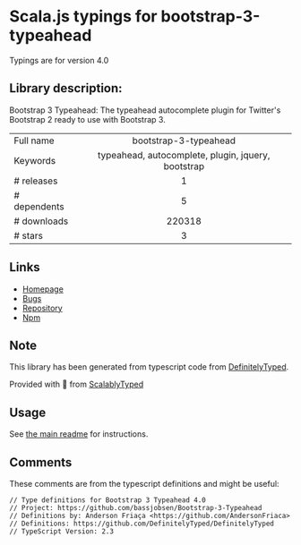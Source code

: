 
# Scala.js typings for bootstrap-3-typeahead

Typings are for version 4.0

## Library description:
Bootstrap 3 Typeahead: The typeahead autocomplete plugin for Twitter's Bootstrap 2 ready to use with Bootstrap 3.

|                    |                 |
| ------------------ | :-------------: |
| Full name          | bootstrap-3-typeahead |
| Keywords           | typeahead, autocomplete, plugin, jquery, bootstrap |
| # releases         | 1 |
| # dependents       | 5 |
| # downloads        | 220318 |
| # stars            | 3 |

## Links
- [Homepage](https://github.com/bassjobsen/Bootstrap-3-Typeahead/)
- [Bugs](https://github.com/bassjobsen/Bootstrap-3-Typeahead/issues)
- [Repository](https://github.com/bassjobsen/Bootstrap-3-Typeahead)
- [Npm](https://www.npmjs.com/package/bootstrap-3-typeahead)
    


## Note
This library has been generated from typescript code from [DefinitelyTyped](https://definitelytyped.org).

Provided with :purple_heart: from [ScalablyTyped](https://github.com/oyvindberg/ScalablyTyped)

## Usage
See [the main readme](../../readme.md) for instructions.

## Comments

These comments are from the typescript definitions and might be useful:
```
// Type definitions for Bootstrap 3 Typeahead 4.0
// Project: https://github.com/bassjobsen/Bootstrap-3-Typeahead
// Definitions by: Anderson Friaça <https://github.com/AndersonFriaca>
// Definitions: https://github.com/DefinitelyTyped/DefinitelyTyped
// TypeScript Version: 2.3

```

